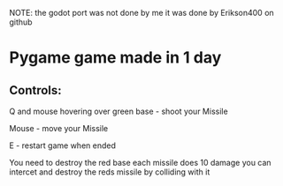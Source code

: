 NOTE: the godot port was not done by me it was done by Erikson400 on github

# Pygame game made in 1 day

## Controls:
Q and mouse hovering over green base - shoot your Missile

Mouse - move your Missile

E - restart game when ended

You need to destroy the red base
each missile does 10 damage
you can intercet and destroy the reds missile by colliding with it
